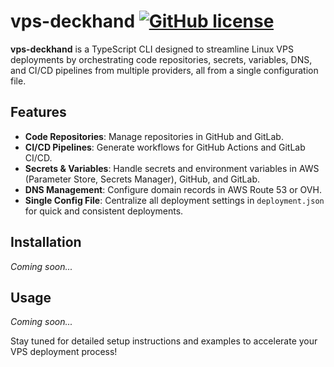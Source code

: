 # vps-deckhand [![GitHub license](https://img.shields.io/badge/license-MIT-blue.svg)](https://github.com/terafl/vps-deckhand/blob/main/LICENSE)

**vps-deckhand** is a TypeScript CLI designed to streamline Linux VPS deployments by orchestrating code repositories, secrets, variables, DNS, and CI/CD pipelines from multiple providers, all from a single configuration file.

## Features

- **Code Repositories**: Manage repositories in GitHub and GitLab.  
- **CI/CD Pipelines**: Generate workflows for GitHub Actions and GitLab CI/CD.  
- **Secrets & Variables**: Handle secrets and environment variables in AWS (Parameter Store, Secrets Manager), GitHub, and GitLab.  
- **DNS Management**: Configure domain records in AWS Route 53 or OVH.  
- **Single Config File**: Centralize all deployment settings in `deployment.json` for quick and consistent deployments.

## Installation

*Coming soon...*

## Usage

*Coming soon...*

Stay tuned for detailed setup instructions and examples to accelerate your VPS deployment process!
